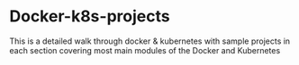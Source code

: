 # Docker-k8s-projects

This is a detailed walk through docker & kubernetes with sample projects in each section covering most main modules of the Docker and Kubernetes

